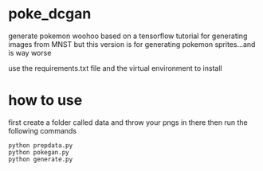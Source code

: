 # poke_dcgan
generate pokemon woohoo
based on a tensorflow tutorial for generating images from MNST
but this version is for generating pokemon sprites...and is way worse

use the requirements.txt file and the virtual environment to install


# how to use
first create a folder called data and throw your pngs in there
then run the following commands
```
python prepdata.py
python pokegan.py
python generate.py
```
